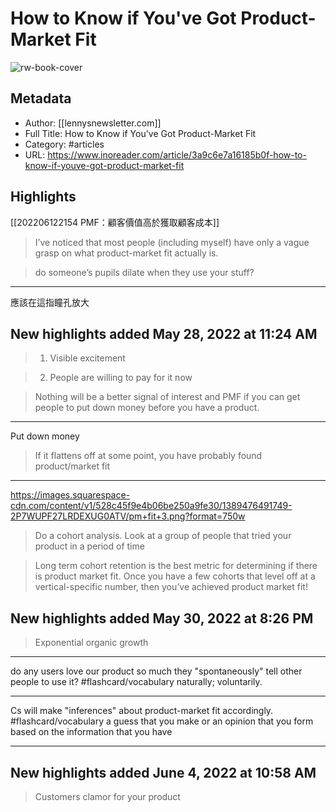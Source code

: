 # How to Know if You've Got Product-Market Fit

![rw-book-cover](https://readwise-assets.s3.amazonaws.com/static/images/article4.6bc1851654a0.png)

## Metadata
- Author: [[lennysnewsletter.com]]
- Full Title: How to Know if You've Got Product-Market Fit
- Category: #articles
- URL: https://www.inoreader.com/article/3a9c6e7a16185b0f-how-to-know-if-youve-got-product-market-fit

## Highlights
[[202206122154 PMF：顧客價值高於獲取顧客成本]]

> I’ve noticed that most people (including myself) have only a vague grasp on what product-market fit actually is.



> do someone’s pupils dilate when they use your stuff?

---

應該在這指瞳孔放大



## New highlights added May 28, 2022 at 11:24 AM
> 1. Visible excitement



> 2. People are willing to pay for it now



> Nothing will be a better signal of interest and PMF if you can get people to put down money before you have a product.

---

Put down money



> If it flattens off at some point, you have probably found product/market fit

---

https://images.squarespace-cdn.com/content/v1/528c45f9e4b06be250a9fe30/1389476491749-2P7WUPF27LRDEXUG0ATV/pm+fit+3.png?format=750w



> Do a cohort analysis. Look at a group of people that tried your product in a period of time



> Long term cohort retention is the best metric for determining if there is product market fit. Once you have a few cohorts that level off at a vertical-specific number, then you’ve achieved product market fit!



## New highlights added May 30, 2022 at 8:26 PM
> Exponential organic growth

---

do any users love our product so much they "spontaneously" tell other people to use it? #flashcard/vocabulary 
naturally; voluntarily.

---

Cs will make "inferences" about product-market fit accordingly. #flashcard/vocabulary 
a guess that you make or an opinion that you form based on the information that you have

---



## New highlights added June 4, 2022 at 10:58 AM
> Customers clamor for your product



